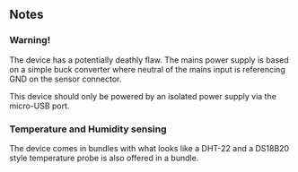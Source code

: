 <!-- Notes BEGIN: You can edit here. Add "## Notes" headline if not already present. -->

## Notes
### Warning!

The device has a potentially deathly flaw.
The mains power supply is based on a simple buck converter 
where neutral of the mains input is referencing GND on the sensor connector.

This device should only be powered by an isolated power supply via the micro-USB port.

### Temperature and Humidity sensing

The device comes in bundles with what looks like a DHT-22
and a DS18B20 style temperature probe is also offered in a bundle.
<!-- Notes END: Do not edit below this line -->
